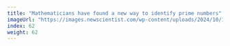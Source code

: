 ```yaml
---
title: "Mathematicians have found a new way to identify prime numbers"
imageUrl: "https://images.newscientist.com/wp-content/uploads/2024/10/18160152/SEI_225953841.jpg?width=788"
index: 62
weight: 62
---
```

